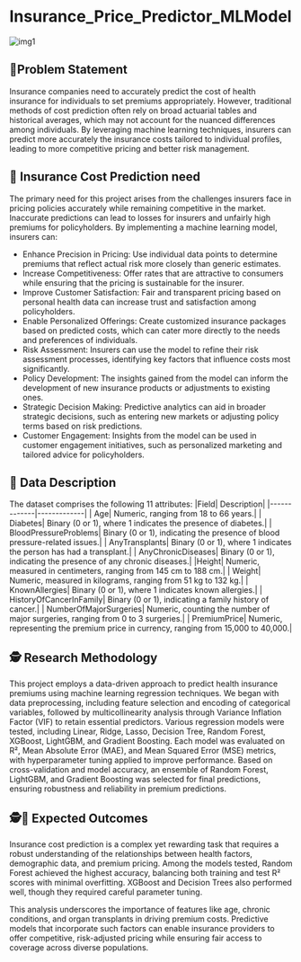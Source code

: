 # Insurance_Price_Predictor_MLModel
 ![img1](https://github.com/user-attachments/assets/7f0463c8-ae1e-43fa-9722-93f528593035)
## 🤔**Problem Statement**
Insurance companies need to accurately predict the cost of health insurance for individuals to set premiums appropriately. However, traditional methods of cost prediction often rely on broad actuarial tables and historical averages, which may not account for the nuanced differences among individuals. By leveraging machine learning techniques, insurers can predict more accurately the insurance costs tailored to individual profiles, leading to more competitive pricing and better risk management.

## 🎯 **Insurance Cost Prediction need**
The primary need for this project arises from the challenges insurers face in pricing policies accurately while remaining competitive in the market. Inaccurate predictions can lead to losses for insurers and unfairly high premiums for policyholders. By implementing a machine learning model, insurers can:
-	Enhance Precision in Pricing: Use individual data points to determine premiums that reflect actual risk more closely than generic estimates.
-	Increase Competitiveness: Offer rates that are attractive to consumers while ensuring that the pricing is sustainable for the insurer.
-	Improve Customer Satisfaction: Fair and transparent pricing based on personal health data can increase trust and satisfaction among policyholders.
-	Enable Personalized Offerings: Create customized insurance packages based on predicted costs, which can cater more directly to the needs and preferences of individuals.
-	Risk Assessment: Insurers can use the model to refine their risk assessment processes, identifying key factors that influence costs most significantly.
-	Policy Development: The insights gained from the model can inform the development of new insurance products or adjustments to existing ones.
-	Strategic Decision Making: Predictive analytics can aid in broader strategic decisions, such as entering new markets or adjusting policy terms based on risk predictions.
-	Customer Engagement: Insights from the model can be used in customer engagement initiatives, such as personalized marketing and tailored advice for policyholders.
## 📄 **Data Description**
The dataset comprises the following 11 attributes:
|Field| Description|
|-------------|-------------|
|	Age| Numeric, ranging from 18 to 66 years.|
|	Diabetes| Binary (0 or 1), where 1 indicates the presence of diabetes.|
|	BloodPressureProblems| Binary (0 or 1), indicating the presence of blood pressure-related issues.|
|	AnyTransplants| Binary (0 or 1), where 1 indicates the person has had a transplant.|
|	AnyChronicDiseases| Binary (0 or 1), indicating the presence of any chronic diseases.|
|Height| Numeric, measured in centimeters, ranging from 145 cm to 188 cm.|
|	Weight| Numeric, measured in kilograms, ranging from 51 kg to 132 kg.|
|	KnownAllergies| Binary (0 or 1), where 1 indicates known allergies.|
|	HistoryOfCancerInFamily| Binary (0 or 1), indicating a family history of cancer.|
|	NumberOfMajorSurgeries| Numeric, counting the number of major surgeries, ranging from 0 to 3 surgeries.|
|	PremiumPrice| Numeric, representing the premium price in currency, ranging from 15,000 to 40,000.|

## 🕵 Research Methodology

This project employs a data-driven approach to predict health insurance premiums using machine learning regression techniques. We began with data preprocessing, including feature selection and encoding of categorical variables, followed by multicollinearity analysis through Variance Inflation Factor (VIF) to retain essential predictors. Various regression models were tested, including Linear, Ridge, Lasso, Decision Tree, Random Forest, XGBoost, LightGBM, and Gradient Boosting. Each model was evaluated on R², Mean Absolute Error (MAE), and Mean Squared Error (MSE) metrics, with hyperparameter tuning applied to improve performance. Based on cross-validation and model accuracy, an ensemble of Random Forest, LightGBM, and Gradient Boosting was selected for final predictions, ensuring robustness and reliability in premium predictions.

## 🕵📝 Expected Outcomes

Insurance cost prediction is a complex yet rewarding task that requires a robust understanding of the relationships between health factors, demographic data, and premium pricing. Among the models tested, Random Forest achieved the highest accuracy, balancing both training and test R² scores with minimal overfitting. XGBoost and Decision Trees also performed well, though they required careful parameter tuning.

This analysis underscores the importance of features like age, chronic conditions, and organ transplants in driving premium costs. Predictive models that incorporate such factors can enable insurance providers to offer competitive, risk-adjusted pricing while ensuring fair access to coverage across diverse populations.





 


